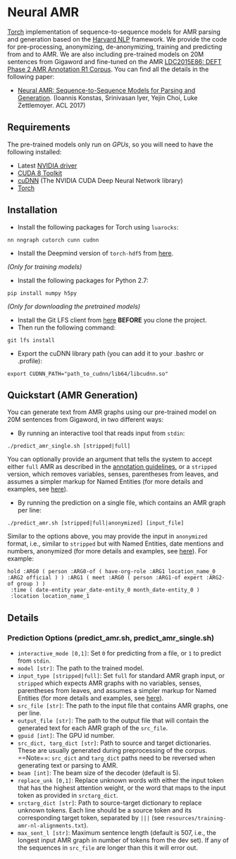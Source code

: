 # Neural AMR

[Torch](http://torch.ch) implementation of sequence-to-sequence models for AMR parsing and generation based on the [Harvard NLP](https://github.com/sinantie/NeuralAmr/edit/master/README.md) framework. We provide the code for pre-processing, anonymizing, de-anonymizing, training and predicting from and to AMR. We are also including pre-trained models on 20M sentences from Gigaword and fine-tuned on the AMR [LDC2015E86: DEFT Phase 2 AMR Annotation R1 Corpus](https://catalog.ldc.upenn.edu/LDC2015E86). You can find all the details in the following paper:

- [Neural AMR: Sequence-to-Sequence Models for Parsing and Generation](https://arxiv.org/abs/1704.08381). (Ioannis Konstas, Srinivasan Iyer, Yejin Choi, Luke Zettlemoyer. ACL 2017)

## Requirements

The pre-trained models only run on *GPUs*, so you will need to have the following installed:

- Latest [NVIDIA driver](http://www.nvidia.com/Download/index.aspx)
- [CUDA 8 Toolkit](https://developer.nvidia.com/cuda-toolkit)
- [cuDNN](https://developer.nvidia.com/cudnn) (The NVIDIA CUDA Deep Neural Network library)
- [Torch](http://torch.ch/docs/getting-started.html)

## Installation

- Install the following packages for Torch using `luarocks`:
```
nn nngraph cutorch cunn cudnn
```
- Install the Deepmind version of `torch-hdf5` from [here](https://github.com/deepmind/torch-hdf5/blob/master/doc/usage.md).

*(Only for training models)* 

- Install the following packages for Python 2.7: 
```
pip install numpy h5py
```

*(Only for downloading the pretrained models)*

- Install the Git LFS client from [here](https://git-lfs.github.com/) **BEFORE** you clone the project. 
- Then run the following command:
```
git lfs install
```

- Export the cuDNN library path (you can add it to your .bashrc or .profile):
```
export CUDNN_PATH="path_to_cudnn/lib64/libcudnn.so"
```

## Quickstart (AMR Generation)
You can generate text from AMR graphs using our pre-trained model on 20M sentences from Gigaword, in two different ways:
- By running an interactive tool that reads input from `stdin`:
```
./predict_amr_single.sh [stripped|full]
```
You can optionally provide an argument that tells the system to accept either `full` AMR as described in the [annotation guidelines](https://github.com/amrisi/amr-guidelines/blob/master/amr.md), or a `stripped` version, which removes variables, senses, parentheses from leaves, and assumes a simpler markup for Named Entities (for more details and examples, see [here]()).

- By running the prediction on a single file, which contains an AMR graph per line:
```
./predict_amr.sh [stripped|full|anonymized] [input_file]
```
Similar to the options above, you may provide the input in `anonymized` format, i.e., similar to `stripped` but with Named Entities, date mentions and numbers, anonymized (for more details and examples, see [here]()). For example:
```
hold :ARG0 ( person :ARG0-of ( have-org-role :ARG1 location_name_0 :ARG2 official ) ) :ARG1 ( meet :ARG0 ( person :ARG1-of expert :ARG2-of group ) )
 :time ( date-entity year_date-entity_0 month_date-entity_0 )
 :location location_name_1
```

## Details

### Prediction Options (predict_amr.sh, predict_amr_single.sh)
- `interactive_mode [0,1]`: Set `0` for predicting from a file, or `1` to predict from `stdin`.
- `model [str]`: The path to the trained model.
- `input_type [stripped|full]`: Set `full` for standard AMR graph input, or `stripped` which expects AMR graphs with no variables, senses, parentheses from leaves, and assumes a simpler markup for Named Entities (for more details and examples, see [here]()).
- `src_file [str]`: The path to the input file that contains AMR graphs, one per line.
- `output_file [str]`: The path to the output file that will contain the generated text for each AMR graph of the `src_file`.
- `gpuid [int]`: The GPU id number.
- `src_dict, targ_dict [str]`: Path to source and target dictionaries. These are usually generated during preprocessing of the corpus. ==Note==: `src_dict` and `targ_dict` paths need to be reversed when generating text or parsing to AMR.
- `beam [int]`: The beam size of the decoder (default is 5).
- `replace_unk [0,1]`: Replace unknown words with either the input token that has the highest attention weight, or the word that maps to the input token as provided in `srctarg_dict`.
- `srctarg_dict [str]`: Path to source-target dictionary to replace unknown tokens. Each line should be a source token and its corresponding target token, separated by `|||` (see `resources/training-amr-nl-alignments.txt`).
- `max_sent_l [str]`: Maximum sentence length (default is 507, i.e., the longest input AMR graph in number of tokens from the dev set). If any of the sequences in `src_file` are longer than this it will error out.

